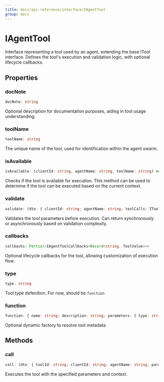 ```yaml
---
title: docs/api-reference/interface/IAgentTool
group: docs
---
```


# IAgentTool

Interface representing a tool used by an agent, extending the base ITool interface.
Defines the tool's execution and validation logic, with optional lifecycle callbacks.

## Properties

### docNote

```ts
docNote: string
```

Optional description for documentation purposes, aiding in tool usage understanding.

### toolName

```ts
toolName: string
```

The unique name of the tool, used for identification within the agent swarm.

### isAvailable

```ts
isAvailable: (clientId: string, agentName: string, toolName: string) => boolean | Promise<boolean>
```

Checks if the tool is available for execution.
This method can be used to determine if the tool can be executed based on the current context.

### validate

```ts
validate: (dto: { clientId: string; agentName: string; toolCalls: IToolCall[]; params: T; }) => boolean | Promise<boolean>
```

Validates the tool parameters before execution.
Can return synchronously or asynchronously based on validation complexity.

### callbacks

```ts
callbacks: Partial<IAgentToolCallbacks<Record<string, ToolValue>>>
```

Optional lifecycle callbacks for the tool, allowing customization of execution flow.

### type

```ts
type: string
```

Tool type defenition. For now, should be `function`

### function

```ts
function: { name: string; description: string; parameters: { type: string; required: string[]; properties: { [key: string]: { type: string; description: string; enum?: string[]; }; }; }; } | ((clientId: string, agentName: string) => { ...; } | Promise<...>)
```

Optional dynamic factory to resolve tool metadata

## Methods

### call

```ts
call: (dto: { toolId: string; clientId: string; agentName: string; params: T; toolCalls: IToolCall[]; abortSignal: TAbortSignal; callReason: string; isLast: boolean; }) => Promise<...>
```

Executes the tool with the specified parameters and context.
